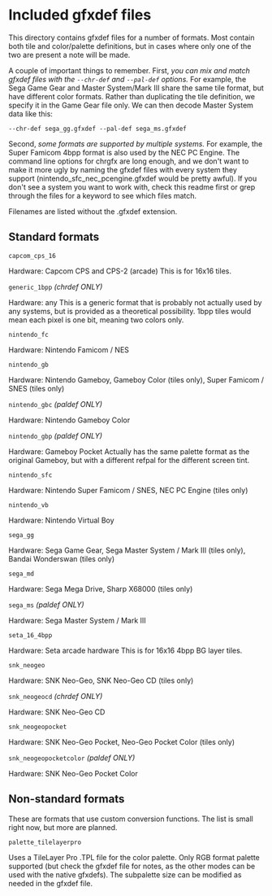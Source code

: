 # Included gfxdef files
This directory contains gfxdef files for a number of formats. Most contain both tile and color/palette definitions, but in cases where only one of the two are present a note will be made.

A couple of important things to remember. First, *you can mix and match gfxdef files with the `--chr-def` and `--pal-def` options.* For example, the Sega Game Gear and Master System/Mark III share the same tile format, but have different color formats. Rather than duplicating the tile definition, we specify it in the Game Gear file only. We can then decode Master System data like this:

    --chr-def sega_gg.gfxdef --pal-def sega_ms.gfxdef

Second, *some formats are supported by multiple systems.* For example, the Super Famicom 4bpp format is also used by the NEC PC Engine. The command line options for chrgfx are long enough, and we don't want to make it more ugly by naming the gfxdef files with every system they support (nintendo_sfc_nec_pcengine.gfxdef would be pretty awful). If you don't see a system you want to work with, check this readme first or grep through the files for a keyword to see which files match.

Filenames are listed without the .gfxdef extension.

## Standard formats
`capcom_cps_16`

Hardware: Capcom CPS and CPS-2 (arcade)
This is for 16x16 tiles.

`generic_1bpp` *(chrdef ONLY)*

Hardware: any
This is a generic format that is probably not actually used by any systems, but is provided as a theoretical possibility. 1bpp tiles would mean each pixel is one bit, meaning two colors only.

`nintendo_fc`

Hardware: Nintendo Famicom / NES

`nintendo_gb`

Hardware: Nintendo Gameboy, Gameboy Color (tiles only), Super Famicom / SNES (tiles only)

`nintendo_gbc` *(paldef ONLY)*

Hardware: Nintendo Gameboy Color

`nintendo_gbp` *(paldef ONLY)*

Hardware: Gameboy Pocket
Actually has the same palette format as the original Gameboy, but with a different refpal for the different screen tint.

`nintendo_sfc`

Hardware: Nintendo Super Famicom / SNES, NEC PC Engine (tiles only)

`nintendo_vb`

Hardware: Nintendo Virtual Boy

`sega_gg`

Hardware: Sega Game Gear, Sega Master System / Mark III (tiles only), Bandai Wonderswan (tiles only)

`sega_md`

Hardware: Sega Mega Drive, Sharp X68000 (tiles only)

`sega_ms` *(paldef ONLY)*

Hardware: Sega Master System / Mark III

`seta_16_4bpp`

Hardware: Seta arcade hardware
This is for 16x16 4bpp BG layer tiles.

`snk_neogeo`

Hardware: SNK Neo-Geo, SNK Neo-Geo CD (tiles only)

`snk_neogeocd` *(chrdef ONLY)*

Hardware: SNK Neo-Geo CD

`snk_neogeopocket`

Hardware: SNK Neo-Geo Pocket, Neo-Geo Pocket Color (tiles only)

`snk_neogeopocketcolor` *(paldef ONLY)*

Hardware: SNK Neo-Geo Pocket Color

## Non-standard formats
These are formats that use custom conversion functions. The list is small right now, but more are planned.

`palette_tilelayerpro`

Uses a TileLayer Pro .TPL file for the color palette. Only RGB format palette supported (but check the gfxdef file for notes, as the other modes can be used with the native gfxdefs). The subpalette size can be modified as needed in the gfxdef file.
